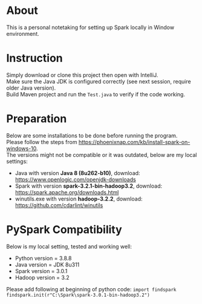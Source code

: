 # About
This is a personal notetaking for setting up Spark locally in Window environment.

# Instruction
Simply download or clone this project then open with IntelliJ.   
Make sure the Java JDK is configured correctly (see next session, require older Java version).  
Build Maven project and run the `Test.java` to verify if the code working.  

# Preparation
Below are some installations to be done before running the program.  
Please follow the steps from https://phoenixnap.com/kb/install-spark-on-windows-10.  
The versions might not be compatible or it was outdated, below are my local settings:
* Java with version **Java 8 (8u262-b10)**, download: https://www.openlogic.com/openjdk-downloads
* Spark with version **spark-3.2.1-bin-hadoop3.2**, download: https://spark.apache.org/downloads.html
* winutils.exe with version **hadoop-3.2.2**, download: https://github.com/cdarlint/winutils

# PySpark Compatibility
Below is my local setting, tested and working well:

* Python version = 3.8.8  
* Java version = JDK 8u311   
* Spark version = 3.0.1  
* Hadoop version = 3.2  

Please add following at beginning of python code:
`import findspark`
`findspark.init(r"C:\Spark\spark-3.0.1-bin-hadoop3.2")`
